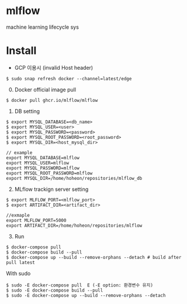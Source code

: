# mlflow
machine learning lifecycle sys

# Install
- GCP 이용시 (invalid Host header)
```
$ sudo snap refresh docker --channel=latest/edge
```

0. Docker official image pull
```
$ docker pull ghcr.io/mlflow/mlflow
```

1. DB setting
```/bin/bash
$ export MYSQL_DATABASE=<db_name>
$ export MYSQL_USER=<user>
$ export MYSQL_PASSWORD=<password>
$ export MYSQL_ROOT_PASSWORD=<root_password>
$ export MYSQL_DIR=<host_mysql_dir>

// example
export MYSQL_DATABASE=mlflow
export MYSQL_USER=mlflow
export MYSQL_PASSWORD=mlflow
export MYSQL_ROOT_PASSWORD=mlflow
export MYSQL_DIR=/home/hoheon/repositories/mlflow_db
```

2. MLflow trackign server setting
```/bin/bash
$ export MLFLOW_PORT=<mlflow_port>
$ export ARTIFACT_DIR=<artifact_dir>

//exmaple
export MLFLOW_PORT=5000
export ARTIFACT_DIR=/home/hoheon/repositories/mlflow
```


3. Run
```/bin/bash
$ docker-compose pull
$ docker-compose build --pull
$ docker-compose up --build --remove-orphans --detach # build after pull latest
```

With sudo
```/bin/absh
$ sudo -E docker-compose pull  E (-E option: 환경변수 유지)
$ sudo -E docker-compose build --pull
$ sudo -E docker-compose up --build --remove-orphans --detach
```
